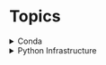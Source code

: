 # Topics

<details>

   <summary>Conda</summary>
   - To include Spyder IDE:
   ```
   conda create -p c:\Users\py3.9 spyder=5.0.3 python=3.9
   ```

   - To search which VE has matplotlib:
   ```
   conda search matplotlib
   ```

   - To shorten the long prefix:
   ```
   conda config --set env_pormt '({name})'
   ```


</details>

<details>

   <summary>Python Infrastructure</summary>
   

*This page will be documenting ideas and examples related to storage, systems and network management in Python workflows. Please visit the 
[Python Overview]( https://healthbc.sharepoint.com/sites/BCCDCDataAnalyticsServicePHSA/SitePages/python-main.aspx) for an introduction on working in Python at BCCDC.*

# Reproducible workflows

Python users are encouraged to create a new ***virtual environment*** for each new Python project. Please review [instructions](https://healthbc.sharepoint.com/sites/BCCDCDataAnalyticsServicePHSA/SitePages/virtual-environments.aspx) that have been tested on PAWS on April 10, 2024.

# Integrated development environments

- [Codespace](https://github.com/codespaces) (online via GitHub/ GitLab)
- PyCharm
- Visual Studio Code

# Path specifications in Linux and Windows

- To change into a **shared network directory** using the ```Path``` package (```O``` drive):
```
from pathlib import Path
os.chdir(Path('//srvnetapp02.phsabc.ehcnet.ca/bccdc/Depts/Analytics/'))
```


- To change into the **personal directory** (```U``` drive):
```
os.chdir(Path('//PHSAhome2.phsabc.ehcnet.ca/jane.doe/'))
```


- Using functions in package ```os```:
```
os.path.join('C:\\Users\\jane.doe', filename)
```

Please review [other examples](https://www.pythoncheatsheet.org/cheatsheet/file-directory-path).


</details>



